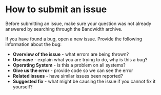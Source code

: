 # How to submit an issue

Before submitting an issue, make sure your question was not already answered by searching through the Bandwidth archive.

If you have found a bug, open a new issue. Provide the following information about the bug:

* **Overview of the issue** - what errors are being thrown?
* **Use case** - explain what you are trying to do, why is this a bug?
* **Operating System** - is this a problem on all systems?
* **Give us the error** - provide code so we can see the error
* **Related issues** - have similar issues been reported?
* **Suggested fix** - what might be causing the issue if you cannot fix it yourself?






